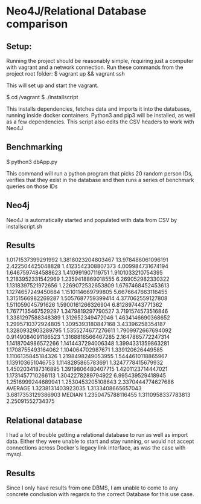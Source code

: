 # Neo4J/Relational Database comparison

## Setup:
Running the project should be reasonably simple, requiring just a computer with vagrant and a network connection.
Run these commands from the project root folder:
$ vagrant up && vagrant ssh

This will set up and start the vagrant.

$ cd /vagrant
$ ./installscript

This installs dependencies, fetches data and imports it into the databases, running inside docker containers. Python3 and pip3 will be installed, as well as a few dependencies. This script also edits the CSV headers to work with Neo4J

## Benchmarking

$ python3 dbApp.py

This command will run a python program that picks 20 random person IDs, verifies that they exist in the database and then runs a series of benchmark queries on those IDs

## Neo4j

Neo4J is automatically started and populated with data from CSV by installscript.sh

## Results

1.0171537399291992      1.3818023204803467      13.978486061096191
2.422504425048828       1.4123542308807373      4.009984731674194
1.6467597484588623      1.410991907119751       1.9101033210754395
1.2183952331542969      1.2359418869018555      6.269052982330322
1.1318397521972656      1.2269072532653809      1.6767468452453613
1.1274657249450684      1.1510114669799805      5.6676647663116455
1.3151566982269287      1.5057687759399414      4.377062559127808
1.511059045791626       1.5900161266326904      6.812897443771362
1.7677135467529297      1.3479819297790527      3.7191574573516846
1.3381297588348389      1.312652349472046       1.4634146690368652
1.2995710372924805      1.3095393180847168      3.43396258354187
1.3280932903289795      1.5355274677276611      1.7909972667694092
0.9149084091186523      1.3168816566467285      2.1647865772247314
1.1418704986572266      1.1414437294006348      1.3994331359863281
1.1708755493164062      1.104064702987671       1.339120626449585
1.1106135845184326      1.2198498249053955      1.5444610118865967
1.139103651046753       1.1148285865783691      1.3247778415679932
1.4502034187316895      1.3919806480407715      1.4201123714447021
1.1731457710266113      1.3042278289794922      6.995439529418945
1.2516999244689941      1.2530453205108643      2.3370444774627686
AVERAGE
1.3238131403923035      1.3133408665657043      3.6817353129386903
MEDIAN
1.2350475788116455      1.3110958337783813      2.25091552734375


## Relational database

I had a lot of trouble getting a relational database to run as well as import data. Either they were unable to start and stay running, or would not accept connections across Docker's legacy link interface, as was the case with mysql.

## Results

Since I only have results from one DBMS, I am unable to come to any concrete conclusion with regards to the correct Database for this use case.
